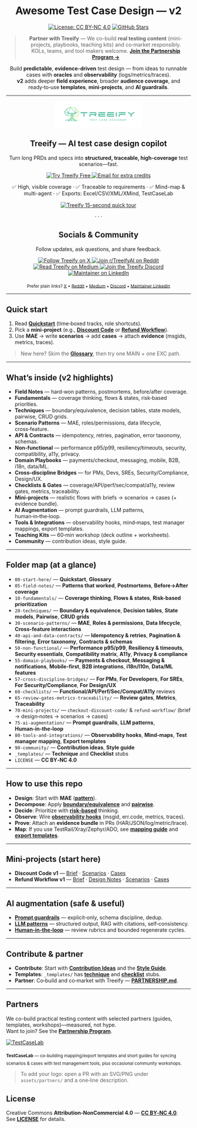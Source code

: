 <div align="center">

# Awesome Test Case Design — v2

[![License: CC BY-NC 4.0](https://img.shields.io/badge/License-CC%20BY--NC%204.0-lightgrey.svg)](./LICENSE)
[![GitHub Stars](https://img.shields.io/github/stars/Treeify-ai/Awesome-Test-Case-Design?style=social)](https://github.com/Treeify-ai/Awesome-Test-Case-Design/stargazers) 

> **Partner with Treeify** — We co-build **real testing content** (mini-projects, playbooks, teaching kits) and co‑market responsibly.  
> KOLs, teams, and tool makers welcome. **[Join the Partnership Program →](./PARTNERSHIP.md)**

Build **predictable**, **evidence-driven** test design — from ideas to runnable cases with **oracles** and **observability** (logs/metrics/traces).  
**v2** adds deeper **field experience**, broader **audience coverage**, and ready‑to‑use **templates**, **mini‑projects**, and **AI guardrails**.

---

<p align="center">
  <picture>
    <img alt="Treeify" src="./images/logo_treeify_slogan.png" height="72">
  </picture>
</p>

<h2 align="center">Treeify — AI test case design copilot</h2>
<p align="center">
  Turn long PRDs and specs into <b>structured, traceable, high-coverage</b> test scenarios—fast.
</p>
<p align="center">
  <a href="https://treeifyai.com?utm_source=github&utm_medium=readme">
    <img alt="Try Treeify Free" src="https://img.shields.io/badge/Try%20Treeify%20Free-treeifyai.com-brightgreen?style=for-the-badge">
  </a>
  <a href="mailto:contact@treeifyai.com?subject=Extra%20Free%20Credits">
    <img alt="Email for extra credits" src="https://img.shields.io/badge/Unlock%20Extra%20Credits-contact@treeifyai.com-0A66C2?style=for-the-badge&logo=gmail&logoColor=white">
  </a>
</p>
<p align="center">
  ✅ High, visible coverage · ✅ Traceable to requirements · ✅ Mind-map & multi-agent · ✅ Exports: Excel/CSV/XML/XMind, TestCaseLab
</p>
<p align="center">
  <a href="./examples/treeify.gif">
    <img src="./examples/treeify.gif" alt="Treeify 15-second quick tour" width="720">
  </a>
</p>

<p align="center">· · ·</p>


## Socials & Community

<p align="center">Follow updates, ask questions, and share feedback.</p>

<p align="center">
  <a href="https://x.com/treeifyai">
    <img src="https://img.shields.io/badge/Follow_on_X-@treeifyai-000000?style=for-the-badge&logo=x&logoColor=white" alt="Follow Treeify on X">
  </a>
  <a href="https://www.reddit.com/r/TreeifyAI/">
    <img src="https://img.shields.io/badge/Reddit-r/TreeifyAI-FF4500?style=for-the-badge&logo=reddit&logoColor=white" alt="Join r/TreeifyAI on Reddit">
  </a>
  <a href="https://treeifyai.medium.com/">
    <img src="https://img.shields.io/badge/Medium-@treeifyai-000000?style=for-the-badge&logo=medium&logoColor=white" alt="Read Treeify on Medium">
  </a>
  <a href="https://discord.gg/cQB9QDYkt7">
    <img src="https://img.shields.io/badge/Discord-Join_our_server-5865F2?style=for-the-badge&logo=discord&logoColor=white" alt="Join the Treeify Discord">
  </a>
  <a href="https://www.linkedin.com/in/jerry-ling-b9a59a253/">
    <img src="https://img.shields.io/badge/LinkedIn-Maintainer-0A66C2?style=for-the-badge&logo=linkedin&logoColor=white" alt="Maintainer on LinkedIn">
  </a>
</p>

<p align="center">
  <sub>
    Prefer plain links?
    <a href="https://x.com/treeifyai">X</a> •
    <a href="https://www.reddit.com/r/TreeifyAI/">Reddit</a> •
    <a href="https://treeifyai.medium.com/">Medium</a> •
    <a href="https://discord.gg/cQB9QDYkt7">Discord</a> •
    <a href="https://www.linkedin.com/in/jerry-ling-b9a59a253/">Maintainer LinkedIn</a>
  </sub>
</p>


</div>

---

## Quick start

1. Read **[Quickstart](./00-start-here/quickstart.md)** (time‑boxed tracks, role shortcuts).  
2. Pick a **mini‑project** (e.g., **[Discount Code](./70-mini-projects/checkout-discount-code/brief.md)** or **[Refund Workflow](./70-mini-projects/refund-workflow/brief.md)**).  
3. Use **MAE** → write **scenarios** → add **cases** → attach **evidence** (msgids, metrics, traces).

> New here? Skim the **[Glossary](./00-start-here/glossary.md)**, then try one MAIN + one EXC path.

---

## What’s inside (v2 highlights)

- **Field Notes** — hard‑won patterns, postmortems, before/after coverage.  
- **Fundamentals** — coverage thinking, flows & states, risk‑based priorities.  
- **Techniques** — boundary/equivalence, decision tables, state models, pairwise, CRUD grids.  
- **Scenario Patterns** — MAE, roles/permissions, data lifecycle, cross‑feature.  
- **API & Contracts** — idempotency, retries, pagination, error taxonomy, schemas.  
- **Non‑functional** — performance p95/p99, resiliency/timeouts, security, compatibility, a11y, privacy.  
- **Domain Playbooks** — payments/checkout, messaging, mobile, B2B, i18n, data/ML.  
- **Cross‑discipline Bridges** — for PMs, Devs, SREs, Security/Compliance, Design/UX.  
- **Checklists & Gates** — coverage/API/perf/sec/compat/a11y, review gates, metrics, traceability.  
- **Mini‑projects** — realistic flows with briefs → scenarios → cases (+ evidence bundle).  
- **AI Augmentation** — prompt guardrails, LLM patterns, human‑in‑the‑loop.  
- **Tools & Integrations** — observability hooks, mind‑maps, test manager mappings, export templates.  
- **Teaching Kits** — 60‑min workshop (deck outline + worksheets).  
- **Community** — contribution ideas, style guide.

---

## Folder map (at a glance)

- `00-start-here/` — **Quickstart**, **Glossary**  
- `05-field-notes/` — **Patterns that worked**, **Postmortems**, **Before→After coverage**  
- `10-fundamentals/` — **Coverage thinking**, **Flows & states**, **Risk-based prioritization**  
- `20-techniques/` — **Boundary & equivalence**, **Decision tables**, **State models**, **Pairwise**, **CRUD grids**  
- `30-scenario-patterns/` — **MAE**, **Roles & permissions**, **Data lifecycle**, **Cross-feature interactions**  
- `40-api-and-data-contracts/` — **Idempotency & retries**, **Pagination & filtering**, **Error taxonomy**, **Contracts & schemas**  
- `50-non-functional/` — **Performance p95/p99**, **Resiliency & timeouts**, **Security essentials**, **Compatibility matrix**, **A11y**, **Privacy & compliance**  
- `55-domain-playbooks/` — **Payments & checkout**, **Messaging & notifications**, **Mobile-first**, **B2B integrations**, **i18n/l10n**, **Data/ML features**  
- `57-cross-discipline-bridges/` — **For PMs**, **For Developers**, **For SREs**, **For Security/Compliance**, **For Design/UX**  
- `60-checklists/` — **Functional/API/Perf/Sec/Compat/A11y** reviews  
- `65-review-gates-metrics-traceability/` — **Review gates**, **Metrics**, **Traceability**  
- `70-mini-projects/` — `checkout-discount-code/` & `refund-workflow/` (brief → design‑notes → scenarios → cases)  
- `75-ai-augmentation/` — **Prompt guardrails**, **LLM patterns**, **Human‑in‑the‑loop**  
- `80-tools-and-integrations/` — **Observability hooks**, **Mind‑maps**, **Test manager mapping**, **Export templates**  
- `90-community/` — **Contribution ideas**, **Style guide**  
- `_templates/` — **Technique** and **Checklist** stubs  
- `LICENSE` — **CC BY‑NC 4.0**

---

## How to use this repo

- **Design**: Start with **MAE** (**[pattern](./30-scenario-patterns/main-alt-exception.md)**).  
- **Decompose**: Apply **[boundary/equivalence](./20-techniques/boundary-and-equivalence.md)** and **[pairwise](./20-techniques/pairwise.md)**.  
- **Decide**: Prioritize with **[risk‑based](./10-fundamentals/risk-based-prioritization.md)** thinking.  
- **Observe**: Wire **[observability hooks](./80-tools-and-integrations/observability-hooks.md)** (msgid, err.code, metrics, traces).  
- **Prove**: Attach an **evidence bundle** in PRs (HAR/JSON/log/metric/trace).  
- **Map**: If you use TestRail/Xray/Zephyr/ADO, see **[mapping guide](./80-tools-and-integrations/mapping-to-test-managers.md)** and **[export templates](./80-tools-and-integrations/export-templates/README.md)**.

---

## Mini‑projects (start here)

- **Discount Code v1** — [Brief](./70-mini-projects/checkout-discount-code/brief.md) · [Scenarios](./70-mini-projects/checkout-discount-code/scenarios.md) · [Cases](./70-mini-projects/checkout-discount-code/cases.md)  
- **Refund Workflow v1** — [Brief](./70-mini-projects/refund-workflow/brief.md) · [Design Notes](./70-mini-projects/refund-workflow/design-notes.md) · [Scenarios](./70-mini-projects/refund-workflow/scenarios.md) · [Cases](./70-mini-projects/refund-workflow/cases.md)

---

## AI augmentation (safe & useful)

- **[Prompt guardrails](./75-ai-augmentation/prompt-guardrails.md)** — explicit‑only, schema discipline, dedup.  
- **[LLM patterns](./75-ai-augmentation/llm-patterns-that-help.md)** — structured output, RAG with citations, self‑consistency.  
- **[Human‑in‑the‑loop](./75-ai-augmentation/human-in-the-loop.md)** — review rubrics and bounded regenerate cycles.

---

## Contribute & partner

- **Contribute**: Start with **[Contribution Ideas](./90-community/contribution-ideas.md)** and the **[Style Guide](./90-community/style-guide.md)**.  
- **Templates**: `_templates/` has **[technique](./_templates/technique.md)** and **[checklist](./_templates/checklist.md)** stubs.  
- **Partner**: Co‑build and co‑market with Treeify — **[PARTNERSHIP.md](./PARTNERSHIP.md)**.

---

## Partners

We co-build practical testing content with selected partners (guides, templates, workshops)—measured, not hype.  
Want to join? See the **[Partnership Program](./PARTNERSHIP.md)**.

<p align="left">
  <a href="https://testcaselab.com/?utm_source=github&utm_medium=readme&utm_campaign=treeify_partners" target="_blank" rel="noopener" aria-label="TestCaseLab">
    <img src="https://cdn.prod.website-files.com/5fdb50d957cb0340387d581b/676688f1798d0b20b2129688_logo-nav.svg" alt="TestCaseLab" height="66" />
  </a>
</p>

<sub><strong>TestCaseLab</strong> — co-building mapping/export templates and short guides for syncing scenarios & cases with test management tools, plus occasional community workshops.</sub>

> To add your logo: open a PR with an SVG/PNG under `assets/partners/` and a one‑line description.


## License

Creative Commons **Attribution‑NonCommercial 4.0** — **[CC BY‑NC 4.0](https://creativecommons.org/licenses/by-nc/4.0/)**.  
See **[LICENSE](./LICENSE)** for details.
